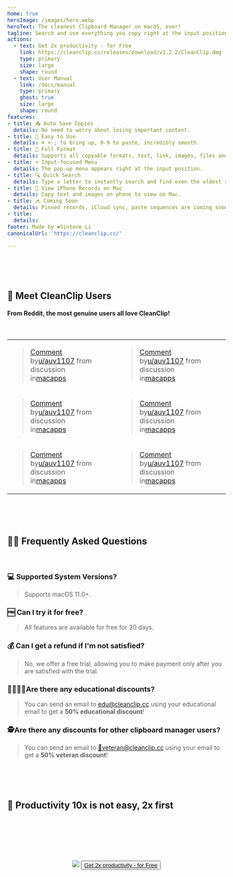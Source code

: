 ```yaml
---
home: true
heroImage: /images/hero.webp
heroText: The cleanest Clipboard Manager on macOS, ever!
tagline: Search and use everything you copy right at the input position, not in the menu bar 1000 miles away.
actions:
  - text: Get 2x productivity - for Free
    link: https://cleanclip.cc/releases/download/v1.2.2/CleanClip.dmg
    type: primary
    size: large
    shape: round
  - text: User Manual
    link: /docs/manual
    type: primary
    ghost: true
    size: large
    shape: round
features:
- title: 📥 Auto Save Copies
  details: No need to worry about losing important content.
- title: 🚀 Easy to Use
  details: ⌘ + ; to bring up, 0-9 to paste, incredibly smooth.
- title: 🌈 Full Format
  details: Supports all copyable formats, text, link, images, files and more.
- title: ⌨️ Input-focused Menu
  details: The pop-up menu appears right at the input position.
- title: 🔍 Quick Search
  details: Type a letter to instantly search and find even the oldest records.
- title: 📱 View iPhone Records on Mac
  details: Copy text and images on phone to view on Mac.
- title: 🔜 Coming Soon
  details: Pinned records, iCloud sync, paste sequences are coming soon. Stay tuned!
- title: 
  details: 
footer: Made by ❤️Sintone Li
canonicalUrl: 'https://cleanclip.cc/'

---
```


</br>
</br>
</br>

## 🎉 Meet CleanClip Users
#### From Reddit, the most genuine users all love CleanClip!

</br>

|||
|--|--|
|<blockquote class="reddit-embed-bq" data-embed-height="312"><a href="https://www.reddit.com/r/macapps/comments/16p3a0k/comment/k1pjtck/">Comment</a><br> by<a href="https://www.reddit.com/user/auv1107/">u/auv1107</a> from discussion<a href="https://www.reddit.com/r/macapps/comments/16p3a0k/cleanclip_searchpreviewpaste_the_simplest_way_to/"><no value=""></no></a><br> in<a href="https://www.reddit.com/r/macapps/">macapps</a></blockquote><script async="" src="https://embed.reddit.com/widgets.js" charset="UTF-8"></script>|<blockquote class="reddit-embed-bq" data-embed-height="260"><a href="https://www.reddit.com/r/macapps/comments/16pt3ok/comment/k1toaff/">Comment</a><br> by<a href="https://www.reddit.com/user/auv1107/">u/auv1107</a> from discussion<a href="https://www.reddit.com/r/macapps/comments/16pt3ok/yesterday_i_posted_cleanclip_here_but_the_results/"><no value=""></no></a><br> in<a href="https://www.reddit.com/r/macapps/">macapps</a></blockquote><script async="" src="https://embed.reddit.com/widgets.js" charset="UTF-8"></script>|
|<blockquote class="reddit-embed-bq" data-embed-height="372"><a href="https://www.reddit.com/r/macapps/comments/16p3a0k/comment/k1pka0h/">Comment</a><br> by<a href="https://www.reddit.com/user/auv1107/">u/auv1107</a> from discussion<a href="https://www.reddit.com/r/macapps/comments/16p3a0k/cleanclip_searchpreviewpaste_the_simplest_way_to/"><no value=""></no></a><br> in<a href="https://www.reddit.com/r/macapps/">macapps</a></blockquote><script async="" src="https://embed.reddit.com/widgets.js" charset="UTF-8"></script>|<blockquote class="reddit-embed-bq" data-embed-height="260"><a href="https://www.reddit.com/r/macapps/comments/16pt3ok/comment/k1t192o/">Comment</a><br> by<a href="https://www.reddit.com/user/auv1107/">u/auv1107</a> from discussion<a href="https://www.reddit.com/r/macapps/comments/16pt3ok/yesterday_i_posted_cleanclip_here_but_the_results/"><no value=""></no></a><br> in<a href="https://www.reddit.com/r/macapps/">macapps</a></blockquote><script async="" src="https://embed.reddit.com/widgets.js" charset="UTF-8"></script>|
|<blockquote class="reddit-embed-bq" data-embed-height="240"><a href="https://www.reddit.com/r/macapps/comments/16pt3ok/comment/k1u5pq9/">Comment</a><br> by<a href="https://www.reddit.com/user/auv1107/">u/auv1107</a> from discussion<a href="https://www.reddit.com/r/macapps/comments/16pt3ok/yesterday_i_posted_cleanclip_here_but_the_results/"><no value=""></no></a><br> in<a href="https://www.reddit.com/r/macapps/">macapps</a></blockquote><script async="" src="https://embed.reddit.com/widgets.js" charset="UTF-8"></script>|<blockquote class="reddit-embed-bq" data-embed-height="220"><a href="https://www.reddit.com/r/macapps/comments/16pt3ok/comment/k1tv9gb/">Comment</a><br> by<a href="https://www.reddit.com/user/auv1107/">u/auv1107</a> from discussion<a href="https://www.reddit.com/r/macapps/comments/16pt3ok/yesterday_i_posted_cleanclip_here_but_the_results/"><no value=""></no></a><br> in<a href="https://www.reddit.com/r/macapps/">macapps</a></blockquote><script async="" src="https://embed.reddit.com/widgets.js" charset="UTF-8"></script>|

</br>
</br>
</br>

<div class="faq">

## 🙋🏻 Frequently Asked Questions

</br>

### 💻 Supported System Versions?
> Supports macOS 11.0+.

### 🆓 Can I try it for free?
> All features are available for free for 30 days.

### 💰 Can I get a refund if I'm not satisfied?
> No, we offer a free trial, allowing you to make payment only after you are satisfied with the trial.

### 👩‍🎓🧑‍🎓Are there any educational discounts?
> You can send an email to <a href="mailto:edu@cleanclip.cc?subject=%5Bedu%20discount%5D%20Requesting%20Discount%20Code%20for%2050%25%20Off%20CleanClip%20License&body=Requesting%20Discount%20Code%20for%2050%25%20Off%20CleanClip%20License">edu@cleanclip.cc</a> using your educational email to get a **50% educational discount**!

### 🕵️Are there any discounts for other clipboard manager users?
> You can send an email to <a href="mailto:veteran@cleanclip.cc?subject=%5Bveteran%20discount%5D%20Requesting%20Discount%20Code%20for%2050%25%20Off%20CleanClip%20License&body=Hello%20CleanClips%2C%0A%0AI%20have%20previously%20purchased%20other%20clipboard%20management%20software%20and%20I%20am%20requesting%20a%2050%25%20discount%20on%20the%20CleanClip%20License.%0A%0AThe%20link%20to%20the%20one%20I%20used%3A%20%5Blink%5D%0A%0AHere%20is%20the%20purchase%20receipt%3A%20%5BScreenshots%5D">📮veteran@cleanclip.cc</a> using your email to get a **50% veteran discount**!

</div>

</br>
</br>
</br>


## 🚀 Productivity 10x is not easy, 2x first

</br>
</br>

<div style="display: flex; justify-content: center;">
  <div style="text-align: center">
    <img src="/images/twitter_card.webp"/>
    <button type="button" class="ant-btn ant-btn-primary ant-btn-round ant-btn-lg" style="margin-top: 64px">
      <a href="https://cleanclip.cc/releases/download/v1.2.2/CleanClip.app.zip" target="_blank">
                    Get 2x productivity - for Free
      </a>
    </button>
  </div>
</div>

</br>
</br>
</br>